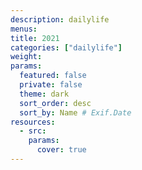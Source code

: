 ```yaml
---
description: dailylife
menus: 
title: 2021
categories: ["dailylife"]
weight: 
params:
  featured: false
  private: false
  theme: dark
  sort_order: desc
  sort_by: Name # Exif.Date
resources:
  - src: 
    params:
      cover: true
---
```

